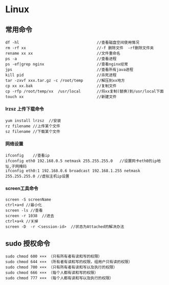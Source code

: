# Linux

## 常用命令
    df -hl                                  //查看磁盘空间使用情况  
    rm -rf xx                               //-f 删除文件  -rf删除文件夹  
    rename xx xx                            //文件重命名  
    ps -a                                   //查看进程  
    ps -ef|grep nginx                       //查看nginx经常  
    jps                                     //查看所有java进程  
    kill pid                                //杀死进程  
    tar -zxvf xxx.tar.gz -c /root/temp      //解压到xx地方  
    cp xx xx.bak                            //复制文件  
    cp -rfp /root/temp/xx  /usr/local       //将xx复制(替换)到/usr/local下面  
    touch xx                                //新建文件
    
#### lrzsz 上传下载命令

    yum install lrzsz  //安装
    rz filename //上传某个文件
    sz filename //下载某个文件
    
#### 网络设置
    ifconfig    //查看ip  
    ifconfig eth0 192.168.0.5 netmask 255.255.255.0   //设置网卡eth0的ip地址,子网掩码
    ifconfig eth0:1 192.168.0.6 broadcast 192.168.1.255 netmask 255.255.255.0 //虚拟主机ip设置    
    
    
#### screen工具命令

	screen -S screenName
	ctrl+a+d //最小化
	screen -ls //查看
	screen -r 1038  //进去
	ctrl+a+k //关掉
	screen -D  -r ＜session-id>  //状态为Attached的解决办法
    
## sudo 授权命令

	sudo chmod 600 ××× （只有所有者有读和写的权限）
	sudo chmod 644 ××× （所有者有读和写的权限，组用户只有读的权限）
	sudo chmod 700 ××× （只有所有者有读和写以及执行的权限）
	sudo chmod 666 ××× （每个人都有读和写的权限）
	sudo chmod 777 ××× （每个人都有读和写以及执行的权限）
